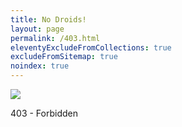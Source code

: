 ```yaml
---
title: No Droids!
layout: page
permalink: /403.html
eleventyExcludeFromCollections: true
excludeFromSitemap: true
noindex: true
---
```


![](/assets/images/common/nodroids.gif)

403 - Forbidden